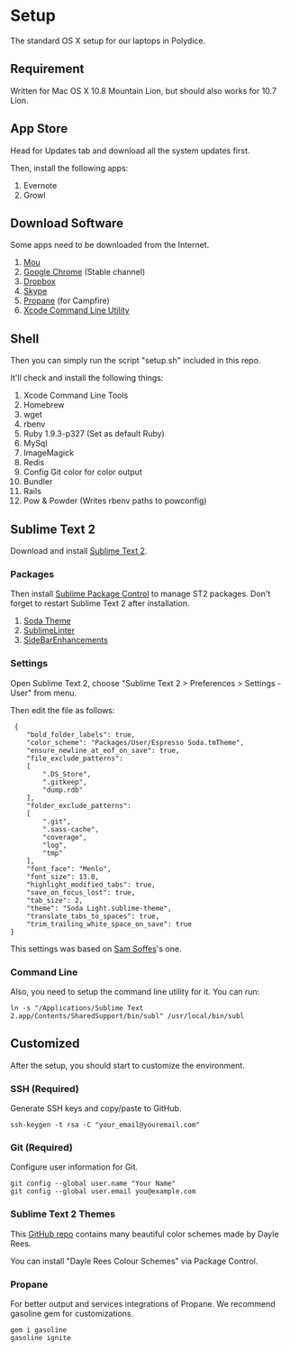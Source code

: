 # Setup

The standard OS X setup for our laptops in Polydice. 

## Requirement

Written for Mac OS X 10.8 Mountain Lion, but should also works for 10.7 Lion.

## App Store

Head for Updates tab and download all the system updates first.

Then, install the following apps:

1. Evernote
2. Growl

## Download Software

Some apps need to be downloaded from the Internet.

1. [Mou](http://mouapp.com)
2. [Google Chrome](http://www.google.com/chrome) (Stable channel)
3. [Dropbox](https://www.dropbox.com/downloading)
4. [Skype](http://www.skype.com/go/downloading)
5. [Propane](http://propaneapp.com/) (for Campfire)
6. [Xcode Command Line Utility](https://developer.apple.com/downloads)

## Shell

Then you can simply run the script "setup.sh" included in this repo.

It'll check and install the following things:

1. Xcode Command Line Tools
2. Homebrew
3. wget
4. rbenv
5. Ruby 1.9.3-p327 (Set as default Ruby)
6. MySql
7. ImageMagick
8. Redis
9. Config Git color for color output
10. Bundler
11. Rails
12. Pow & Powder (Writes rbenv paths to powconfig)

## Sublime Text 2

Download and install [Sublime Text 2](http://www.sublimetext.com/2).

### Packages

Then install [Sublime Package Control](http://wbond.net/sublime_packages/package_control/installation) to manage ST2 packages. Don't forget to restart Sublime Text 2 after installation.

1. [Soda Theme](https://github.com/buymeasoda/soda-theme)
2. [SublimeLinter](https://github.com/SublimeLinter/SublimeLinter)
3. [SideBarEnhancements](https://github.com/titoBouzout/SideBarEnhancements)

### Settings

Open Sublime Text 2, choose "Sublime Text 2 > Preferences > Settings - User" from menu.

Then edit the file as follows:

```
 {
	"bold_folder_labels": true,
	"color_scheme": "Packages/User/Espresso Soda.tmTheme",
	"ensure_newline_at_eof_on_save": true,
	"file_exclude_patterns":
	[
		".DS_Store",
		".gitkeep",
		"dump.rdb"
	],
	"folder_exclude_patterns":
	[
		".git",
		".sass-cache",
		"coverage",
		"log",
		"tmp"
	],
	"font_face": "Menlo",
	"font_size": 13.0,
	"highlight_modified_tabs": true,
	"save_on_focus_lost": true,
	"tab_size": 2,
	"theme": "Soda Light.sublime-theme",
	"translate_tabs_to_spaces": true,
	"trim_trailing_white_space_on_save": true
}
```

This settings was based on [Sam Soffes](http://soff.es)'s one.

### Command Line

Also, you need to setup the command line utility for it. You can run:

```
ln -s "/Applications/Sublime Text 2.app/Contents/SharedSupport/bin/subl" /usr/local/bin/subl
```


## Customized

After the setup, you should start to customize the environment.

### SSH (Required)

Generate SSH keys and copy/paste to GitHub.

```
ssh-keygen -t rsa -C "your_email@youremail.com"
```


### Git (Required)

Configure user information for Git.

```
git config --global user.name "Your Name"
git config --global user.email you@example.com
```

### Sublime Text 2 Themes

This [GitHub repo](https://github.com/daylerees/colour-schemes) contains many beautiful color schemes made by Dayle Rees. 

You can install "Dayle Rees Colour Schemes" via Package Control.

### Propane

For better output and services integrations of Propane. We recommend gasoline gem for customizations.

```
gem i gasoline
gasoline ignite
```